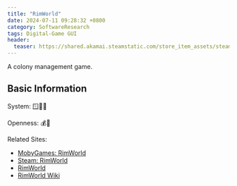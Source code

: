 ```yaml
---
title: "RimWorld"
date: 2024-07-11 09:28:32 +0800
category: SoftwareResearch
tags: Digital-Game GUI
header:
  teaser: https://shared.akamai.steamstatic.com/store_item_assets/steam/apps/294100/header.jpg?t=1712954312
---
```


A colony management game.

## Basic Information

System: 🪟🍎🐧

Openness: 💰📕

Related Sites:

* [MobyGames: RimWorld](https://www.mobygames.com/game/84704/rimworld/)
* [Steam: RimWorld](https://store.steampowered.com/app/294100/RimWorld/)
* [RimWorld](https://rimworldgame.com/)
* [RimWorld Wiki](https://rimworldwiki.com/wiki/Main_Page)
